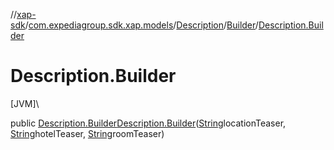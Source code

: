 //[xap-sdk](../../../../index.md)/[com.expediagroup.sdk.xap.models](../../index.md)/[Description](../index.md)/[Builder](index.md)/[Description.Builder](-description.-builder.md)

# Description.Builder

[JVM]\

public [Description.Builder](index.md)[Description.Builder](-description.-builder.md)([String](https://docs.oracle.com/javase/8/docs/api/java/lang/String.html)locationTeaser, [String](https://docs.oracle.com/javase/8/docs/api/java/lang/String.html)hotelTeaser, [String](https://docs.oracle.com/javase/8/docs/api/java/lang/String.html)roomTeaser)
